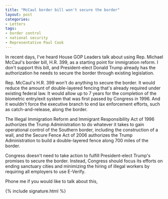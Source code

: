 ```yaml
---
title: "McCaul border bill won't secure the border"
layout: post
categories:
- Letters
tags:
- border control
- national security
- Representative Paul Cook
---
```


In recent days, I've heard House GOP Leaders talk about using Rep. Michael McCaul's border bill, H.R. 399, as a starting point for immigration reform. I don't support this bill, and President-elect Donald Trump already has the authorization he needs to secure the border through existing legislation.

Rep. McCaul's H.R. 399 won't do anything to secure the border. It would reduce the amount of double-layered fencing that's already required under existing federal law. It would allow up to 7 years for the completion of the biometric entry/exit system that was first passed by Congress in 1996. And it wouldn't force the executive branch to end lax enforcement efforts, such as catch-and-release, along the border.

The Illegal Immigration Reform and Immigrant Responsibility Act of 1996 authorizes the Trump Administration to do whatever it takes to gain operational control of the Southern border, including the construction of a wall, and the Secure Fence Act of 2006 authorizes the Trump Administration to build a double-layered fence along 700 miles of the border.

Congress doesn't need to take action to fulfill President-elect Trump's promises to secure the border. Instead, Congress should focus its efforts on ending sanctuary cities and minimizing the hiring of illegal workers by requiring all employers to use E-Verify.

Phone me if you would like to talk about this,

{% include signature.html %}
